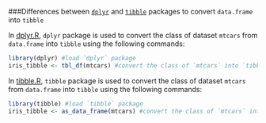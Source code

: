 ###Differences between [`dplyr`](https://cran.r-project.org/web/packages/dplyr/index.html) and [`tibble`](https://cran.r-project.org/web/packages/tibble/index.html) packages to convert `data.frame` into `tibble`

In [dplyr.R](https://github.com/puneeth019/playground/blob/master/dplyr.R), `dplyr` package is used to convert the class of dataset `mtcars` from `data.frame` into `tibble` using the following commands:

```R
library(dplyr) #load `dplyr` package
iris_tibble <- tbl_df(mtcars) #convert the class of `mtcars` into `tibble`
```
In [tibble.R](https://github.com/puneeth019/playground/blob/master/tibble.R), `tibble` package is used to convert the class of dataset `mtcars` from `data.frame` into `tibble` using the following commands:

```R
library(tibble) #load `tibble` package
iris_tibble <- as_data_frame(mtcars) #convert the class of `mtcars` into `tibble`
```
